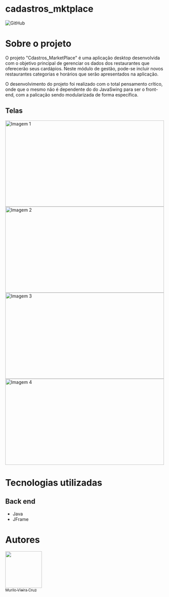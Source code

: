 # cadastros_mktplace
![GitHub](https://img.shields.io/github/license/MuriloVieiraCruz/Relacionamento_Classes)

# Sobre o projeto

O projeto "Cdastros_MarketPlace" é uma aplicação desktop desenvolvida com o objetivo principal de gerenciar os dados dos restaurantes que oferecerão seus cardápios. Neste módulo de gestão, pode-se incluir novos restaurantes categorias e horários que serão apresentados na aplicação. 

O desenvolvimento do projeto foi realizado com o total pensamento crítico, onde que o mesmo não é dependente do do JavaSwing para ser o front-end, com a palicação sendo modularizada de forma específica.

## Telas

<div class="grid">
    <img src="https://github.com/MuriloVieiraCruz/cadastros_mktplace/assets/113257963/217447bf-4878-4969-b4f4-1ce790613102" height="270" width="500" alt="Imagem 1">
    <img src="https://github.com/MuriloVieiraCruz/cadastros_mktplace/assets/113257963/fb824242-82da-4962-862c-846790af1403" height="270" width="500" alt="Imagem 2">
    <img src="https://github.com/MuriloVieiraCruz/cadastros_mktplace/assets/113257963/5a722f9b-8fcd-4549-a83b-916da6012434" height="270" width="500" alt="Imagem 3">
    <img src="https://github.com/MuriloVieiraCruz/cadastros_mktplace/assets/113257963/04930b7e-a83f-48df-9bdc-9f6ab4390daa" height="270" width="500" alt="Imagem 4">
</div>

# Tecnologias utilizadas
## Back end
- Java
- JFrame

# Autores

[<img src="https://avatars.githubusercontent.com/u/113257963?v=4" width=115><br><sub>Murilo Vieira Cruz</sub>](https://github.com/MuriloVieiraCruz)

